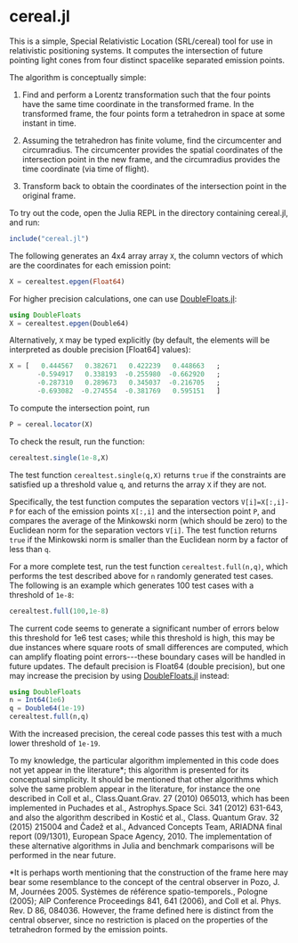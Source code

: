 # cereal.jl
This is a simple, Special Relativistic Location (SRL/cereal) tool for use in relativistic positioning systems. It computes the intersection of future pointing light cones from four distinct spacelike separated emission points.

The algorithm is conceptually simple:

  1. Find and perform a Lorentz transformation such that the four points have the same time coordinate in the transformed frame. In the transformed frame, the four points form a tetrahedron in space at some instant in time.

  2. Assuming the tetrahedron has finite volume, find the circumcenter and circumradius. The circumcenter provides the spatial coordinates of the intersection point in the new frame, and the circumradius provides the time coordinate (via time of flight).

  3. Transform back to obtain the coordinates of the intersection point in the original frame.

To try out the code, open the Julia REPL in the directory containing cereal.jl, and run:

```julia
include("cereal.jl")
```
The following generates an 4x4 array array ```X```, the column vectors of which are the coordinates for each emission point:
```julia
X = cerealtest.epgen(Float64)
```
For higher precision calculations, one can use [DoubleFloats.jl](https://github.com/JuliaMath/DoubleFloats.jl):
```julia
using DoubleFloats
X = cerealtest.epgen(Double64)
```

Alternatively, ```X``` may be typed explicitly (by default, the elements will be interpreted as double precision [Float64] values):
```julia
X = [   0.444567   0.382671   0.422239   0.448663   ;
       -0.594917   0.338193  -0.255980  -0.662920   ;
       -0.287310   0.289673   0.345037  -0.216705   ;
       -0.693082  -0.274554  -0.381769   0.595151   ]
```
To compute the intersection point, run
```julia
P = cereal.locator(X)
```
To check the result, run the function:
```julia
cerealtest.single(1e-8,X)
```
The test function ```cerealtest.single(q,X)``` returns ```true``` if the constraints are satisfied up a threshold value ```q```, and returns the array ```X``` if they are not.

Specifically, the test function computes the separation vectors ```V[i]=X[:,i]-P``` for each of the emission points ```X[:,i]``` and the intersection point ```P```, and compares the average of the Minkowski norm (which should be zero) to the Euclidean norm for the separation vectors ```V[i]```. The test function returns ```true``` if the Minkowski norm is smaller than the Euclidean norm by a factor of less than ```q```.

For a more complete test, run the test function ```cerealtest.full(n,q)```, which performs the test described above for ```n``` randomly generated test cases. The following is an example which generates 100 test cases with a threshold of ```1e-8```:
```julia
cerealtest.full(100,1e-8)
```

The current code seems to generate a significant number of errors below this threshold for 1e6 test cases; while this threshold is high, this may be due instances where square roots of small differences are computed, which can amplify floating point errors---these boundary cases will be handled in future updates. The default precision is Float64 (double precision), but one may increase the precision by using [DoubleFloats.jl](https://github.com/JuliaMath/DoubleFloats.jl) instead:
```julia
using DoubleFloats
n = Int64(1e6)
q = Double64(1e-19)
cerealtest.full(n,q)
```
With the increased precision, the cereal code passes this test with a much lower threshold of ```1e-19```.

To my knowledge, the particular algorithm implemented in this code does not yet appear in the literature*; this algorithm is presented for its conceptual simplicity. It should be mentioned that other algorithms which solve the same problem appear in the literature, for instance the one described in Coll et al., Class.Quant.Grav. 27 (2010) 065013, which has been implemented in Puchades et al., Astrophys.Space Sci. 341 (2012) 631-643, and also the algorithm described in Kostić et al., Class. Quantum Grav. 32 (2015) 215004 and Čadež et al., Advanced Concepts Team, ARIADNA final report (09/1301), European Space Agency, 2010. The implementation of these alternative algorithms in Julia and benchmark comparisons will be performed in the near future.

*It is perhaps worth mentioning that the construction of the frame here may bear some resemblance to the concept of the central observer in Pozo, J. M, Journées 2005. Systèmes de référence spatio-temporels., Pologne (2005); AIP Conference Proceedings 841, 641 (2006), and Coll et al. Phys. Rev. D 86, 084036. However, the frame defined here is distinct from the central observer, since no restriction is placed on the properties of the tetrahedron formed by the emission points.
